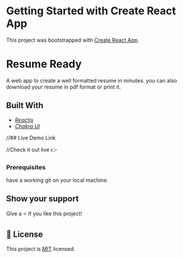 # Getting Started with Create React App

This project was bootstrapped with [Create React App](https://github.com/facebook/create-react-app).

# Resume Ready

A web app to create a well formatted resume in minutes. you can also download your resume in pdf format or print it.

## Built With

 - *[Reactjs](https://reactjs.org/)*
 - *[Chakra UI](https://chakra-ui.com/)*
 
//## Live Demo Link

   //Check it out live :point_right: 

### Prerequisites

have a working git on your local machine.


## Show your support

Give a ⭐️ if you like this project!

## 📝 License

This project is [MIT](./LICENSE) licensed.
